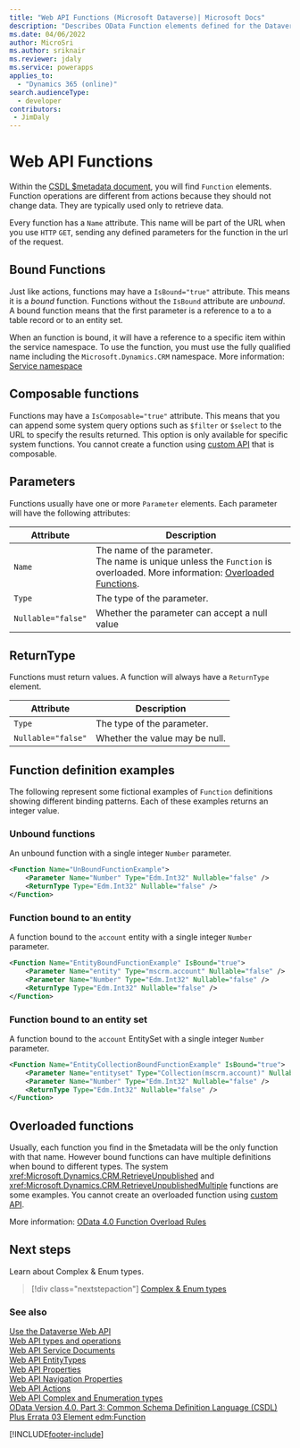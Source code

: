 ```yaml
---
title: "Web API Functions (Microsoft Dataverse)| Microsoft Docs"
description: "Describes OData Function elements defined for the Dataverse Web API."
ms.date: 04/06/2022
author: MicroSri
ms.author: sriknair
ms.reviewer: jdaly
ms.service: powerapps
applies_to: 
  - "Dynamics 365 (online)" 
search.audienceType: 
  - developer
contributors:
 - JimDaly
---
```

# Web API Functions

Within the [CSDL $metadata document](web-api-service-documents.md#csdl-metadata-document), you will find `Function` elements. Function operations are different from actions because they should not change data. They are typically used only to retrieve data.

Every function has a `Name` attribute. This name will be part of the URL when you use `HTTP` `GET`, sending any defined parameters for the function in the url of the request.

## Bound Functions

Just like actions, functions may have a `IsBound="true"` attribute. This means it is a *bound* function. Functions without the `IsBound` attribute are *unbound*. A bound function means that the first parameter is a reference to a to a table record or to an entity set.

When an function is bound, it will have a reference to a specific item within the service namespace. To use the function, you must use the fully qualified name including the `Microsoft.Dynamics.CRM` namespace. More information: [Service namespace](web-api-service-documents.md#service-namespace)


## Composable functions

Functions may have a `IsComposable="true"` attribute. This means that you can append some system query options such as `$filter` or `$select` to the URL to specify the results returned. This option is only available for specific system functions. You cannot create a function using [custom API](../custom-api.md) that is composable.

## Parameters

Functions usually have one or more `Parameter` elements. Each parameter will have the following attributes:

|Attribute  |Description  |
|---------|---------|
|`Name`|The name of the parameter.<br />The name is unique unless the `Function` is overloaded. More information: [Overloaded Functions](#overloaded-functions).|
|`Type`|The type of the parameter.|
|`Nullable="false"`|Whether the parameter can accept a null value|


## ReturnType

Functions must return values. A function will always have a `ReturnType` element.

|Attribute  |Description  |
|---------|---------|
|`Type`|The type of the parameter. |
|`Nullable="false"`|Whether the value may be null.|

## Function definition examples

The following represent some fictional examples of `Function` definitions showing different binding patterns. Each of these examples returns an integer value.

### Unbound functions

An unbound function with a single integer `Number` parameter.

```xml
<Function Name="UnBoundFunctionExample">
    <Parameter Name="Number" Type="Edm.Int32" Nullable="false" />
    <ReturnType Type="Edm.Int32" Nullable="false" />
</Function>
```

### Function bound to an entity

A function bound to the `account` entity with a single integer `Number` parameter.

```xml
<Function Name="EntityBoundFunctionExample" IsBound="true">
    <Parameter Name="entity" Type="mscrm.account" Nullable="false" />
    <Parameter Name="Number" Type="Edm.Int32" Nullable="false" />
    <ReturnType Type="Edm.Int32" Nullable="false" />
</Function>
```

### Function bound to an entity set

A function bound to the `account` EntitySet with a single integer `Number` parameter.

```xml
<Function Name="EntityCollectionBoundFunctionExample" IsBound="true">
    <Parameter Name="entityset" Type="Collection(mscrm.account)" Nullable="false" />
    <Parameter Name="Number" Type="Edm.Int32" Nullable="false" />
    <ReturnType Type="Edm.Int32" Nullable="false" />
</Function>
```

## Overloaded functions

Usually, each function you find in the $metadata will be the only function with that name. However bound functions can have multiple definitions when bound to different types. The system <xref:Microsoft.Dynamics.CRM.RetrieveUnpublished> and <xref:Microsoft.Dynamics.CRM.RetrieveUnpublishedMultiple> functions are some examples. You cannot create an overloaded function using [custom API](../custom-api.md).

More information: [OData 4.0 Function Overload Rules](https://docs.oasis-open.org/odata/odata/v4.0/errata03/os/complete/part3-csdl/odata-v4.0-errata03-os-part3-csdl-complete.html#_Function_Overload_Rules)

## Next steps

Learn about Complex & Enum types.

> [!div class="nextstepaction"]
> [Complex & Enum types](web-api-complex-enum-types.md)<br/>

### See also  

[Use the Dataverse Web API](overview.md)<br />
[Web API types and operations](web-api-types-operations.md)<br />
[Web API Service Documents](web-api-service-documents.md)<br />
[Web API EntityTypes](web-api-entitytypes.md)<br />
[Web API Properties](web-api-properties.md)<br />
[Web API Navigation Properties](web-api-navigation-properties.md)<br />
[Web API Actions](web-api-actions.md)<br />
[Web API Complex and Enumeration types](web-api-complex-enum-types.md)<br />
[OData Version 4.0. Part 3: Common Schema Definition Language (CSDL) Plus Errata 03 Element edm:Function](https://docs.oasis-open.org/odata/odata/v4.0/errata03/os/complete/part3-csdl/odata-v4.0-errata03-os-part3-csdl-complete.html#_Toc453752583)<br />


[!INCLUDE[footer-include](../../../includes/footer-banner.md)]
